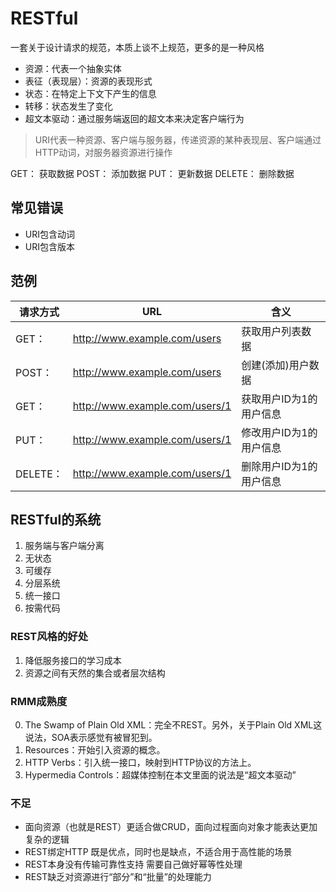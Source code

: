 # RESTful

一套关于设计请求的规范，本质上谈不上规范，更多的是一种风格

- 资源：代表一个抽象实体
- 表征（表现层）：资源的表现形式
- 状态：在特定上下文下产生的信息
- 转移：状态发生了变化
- 超文本驱动：通过服务端返回的超文本来决定客户端行为

>URI代表一种资源、客户端与服务器，传递资源的某种表现层、客户端通过HTTP动词，对服务器资源进行操作

GET：      获取数据
POST：    添加数据
PUT：      更新数据
DELETE： 删除数据

## 常见错误

- URI包含动词
- URI包含版本

## 范例

请求方式    | URL                              | 含义
------- | -------------------------------- | -------------
GET：    | <http://www.example.com/users>   | 获取用户列表数据
POST：   | <http://www.example.com/users>   | 创建(添加)用户数据
GET：    | <http://www.example.com/users/1> | 获取用户ID为1的用户信息
PUT：    | <http://www.example.com/users/1> | 修改用户ID为1的用户信息
DELETE： | <http://www.example.com/users/1> | 删除用户ID为1的用户信息

## RESTful的系统

1. 服务端与客户端分离
2. 无状态
3. 可缓存
4. 分层系统
5. 统一接口
6. 按需代码

### REST风格的好处

1. 降低服务接口的学习成本
2. 资源之间有天然的集合或者层次结构

### RMM成熟度

0. The Swamp of Plain Old XML：完全不REST。另外，关于Plain Old XML这说法，SOA表示感觉有被冒犯到。
1. Resources：开始引入资源的概念。
2. HTTP Verbs：引入统一接口，映射到HTTP协议的方法上。
3. Hypermedia Controls：超媒体控制在本文里面的说法是“超文本驱动”

### 不足

- 面向资源（也就是REST）更适合做CRUD，面向过程面向对象才能表达更加复杂的逻辑
- REST绑定HTTP 既是优点，同时也是缺点，不适合用于高性能的场景
- REST本身没有传输可靠性支持 需要自己做好幂等性处理
- REST缺乏对资源进行“部分”和“批量”的处理能力
